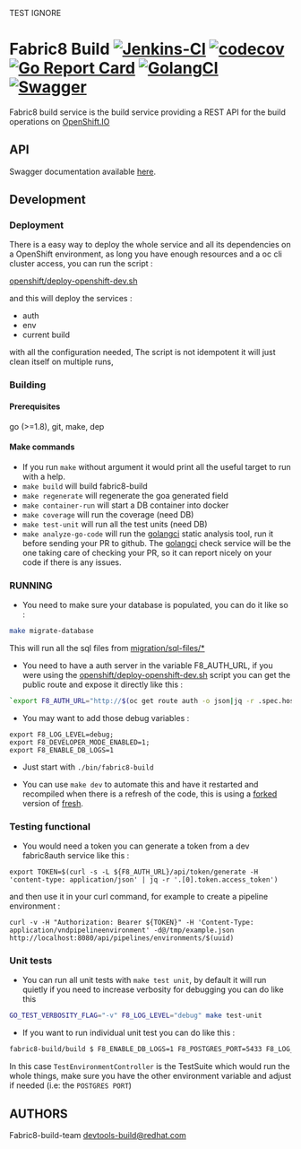 TEST IGNORE
# Fabric8 Build [![Jenkins-CI](https://ci.centos.org/buildStatus/icon?job=devtools-fabric8-build-fabric8-push-build-master)](https://ci.centos.org/job/devtools-fabric8-build-fabric8-push-build-master/lastBuild/console) [![codecov](https://codecov.io/gh/fabric8-services/fabric8-build/branch/master/graph/badge.svg)](https://codecov.io/gh/fabric8-services/fabric8-build) [![Go Report Card](https://goreportcard.com/badge/github.com/fabric8-services/fabric8-build)](https://goreportcard.com/report/github.com/fabric8-services/fabric8-build) [![GolangCI](https://golangci.com/badges/github.com/fabric8-services/fabric8-build.svg)](https://golangci.com/r/github.com/fabric8-services/fabric8-build) [![Swagger](https://godoc.org/github.com/fabric8-services/fabric8-build/design?status.svg)](http://swagger.goa.design/?url=github.com%2Ffabric8-services%2Ffabric8-build%2Fdesign)

Fabric8 build service is the build service providing a REST API for the build operations on [OpenShift.IO](https://openshift.io)

API
---

Swagger documentation available [here](http://swagger.goa.design/?url=github.com%2Ffabric8-services%2Ffabric8-build%2Fdesign#/).

Development
-----------

### Deployment

There is a easy way to deploy the whole service and all its dependencies on a OpenShift environment, as long you have enough resources and a oc cli cluster access, you can run the script :

[openshift/deploy-openshift-dev.sh](openshift/deploy-openshift-dev.sh)

and this will deploy the services :

* auth
* env
* current build

with all the configuration needed,
The script is not idempotent it will just clean itself on multiple runs,

### Building

#### Prerequisites

go (>=1.8), git, make, dep

#### Make commands

* If you run `make` without argument it would print all the useful target to run with a help.
* `make build` will build fabric8-build
* `make regenerate` will regenerate the goa generated field
* `make container-run` will start a DB container into docker
* `make coverage` will run the coverage (need DB)
* `make test-unit` will run all the test units  (need DB)
* `make analyze-go-code` will run the [golangci](https://github.com/golangci/golangci-lint) static analysis tool, run it before sending your PR to github. The [golangci](https://golangci.com/r/github.com/fabric8-services/fabric8-build) check service will be the one taking care of checking your PR, so it can report nicely on your code if there is any issues.

### RUNNING

* You need to make sure your database is populated, you can do it like so :

```bash
make migrate-database
```

This will run all the sql files from [migration/sql-files/*](migration/sql-files/)

* You need to have a auth server in the variable F8_AUTH_URL, if you were using the [openshift/deploy-openshift-dev.sh](openshift/deploy-openshift-dev.sh) script you can get the public route and expose it directly like this :

```bash
`export F8_AUTH_URL="http://$(oc get route auth -o json|jq -r .spec.host)"`
```

* You may want to add those debug variables :

```shell
export F8_LOG_LEVEL=debug;
export F8_DEVELOPER_MODE_ENABLED=1;
export F8_ENABLE_DB_LOGS=1
```

* Just start with `./bin/fabric8-build`

* You can use `make dev` to automate this and have it restarted and recompiled when there is a refresh of the code, this is using a [forked](https://github.com/chmouel/fresh/) version of [fresh](https://github.com/pilu/fresh/).

### Testing functional

* You would need a token you can generate a token from a dev fabric8auth service like this :

```shell
export TOKEN=$(curl -s -L ${F8_AUTH_URL}/api/token/generate -H 'content-type: application/json' | jq -r '.[0].token.access_token')
```

and then use it in your curl command, for example to create a pipeline environment :

```shell
curl -v -H "Authorization: Bearer ${TOKEN}" -H 'Content-Type: application/vndpipelineenvironment' -d@/tmp/example.json http://localhost:8080/api/pipelines/environments/$(uuid)
```

### Unit tests

* You can run all unit tests with `make test unit`, by default it will run quietly if you need to increase verbosity for debugging you can do like this

```bash
GO_TEST_VERBOSITY_FLAG="-v" F8_LOG_LEVEL="debug" make test-unit
```

* If you want to run individual unit test you can do like this :

```bash
fabric8-build/build $ F8_ENABLE_DB_LOGS=1 F8_POSTGRES_PORT=5433 F8_LOG_LEVEL=1 F8_DEVELOPER_MODE_ENABLED=1 F8_RESOURCE_DATABASE=1 F8_RESOURCE_UNIT_TEST=1 go test -v -run TestEnvironmentController
```

In this case `TestEnvironmentController` is the TestSuite which would run the whole things, make sure you have the other environment variable and adjust if needed (i.e: the `POSTGRES PORT`)

AUTHORS
-------

Fabric8-build-team <devtools-build@redhat.com>
